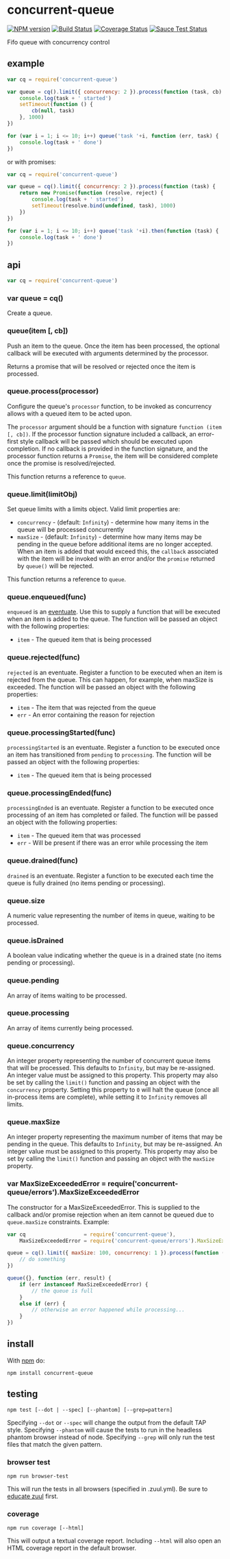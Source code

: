 # concurrent-queue

[![NPM version](https://badge.fury.io/js/concurrent-queue.png)](http://badge.fury.io/js/concurrent-queue)
[![Build Status](https://travis-ci.org/jasonpincin/concurrent-queue.svg?branch=master)](https://travis-ci.org/jasonpincin/concurrent-queue)
[![Coverage Status](https://coveralls.io/repos/jasonpincin/concurrent-queue/badge.png?branch=master)](https://coveralls.io/r/jasonpincin/concurrent-queue?branch=master)
[![Sauce Test Status](https://saucelabs.com/browser-matrix/jp-concurrent-queue.svg)](https://saucelabs.com/u/jp-concurrent-queue)

Fifo queue with concurrency control

## example

```javascript
var cq = require('concurrent-queue')

var queue = cq().limit({ concurrency: 2 }).process(function (task, cb) {
    console.log(task + ' started')
    setTimeout(function () {
        cb(null, task)
    }, 1000)
})

for (var i = 1; i <= 10; i++) queue('task '+i, function (err, task) {
    console.log(task + ' done')
})
```

or with promises:

```javascript
var cq = require('concurrent-queue')

var queue = cq().limit({ concurrency: 2 }).process(function (task) {
    return new Promise(function (resolve, reject) {
        console.log(task + ' started')
        setTimeout(resolve.bind(undefined, task), 1000)
    })
})

for (var i = 1; i <= 10; i++) queue('task '+i).then(function (task) {
    console.log(task + ' done')
})
```

## api

```javascript
var cq = require('concurrent-queue')
```

### var queue = cq()

Create a queue. 

### queue(item [, cb])

Push an item to the queue. Once the item has been processed, the optional callback will be executed with arguments determined by the processor. 

Returns a promise that will be resolved or rejected once the item is processed.

### queue.process(processor)

Configure the queue's `processor` function, to be invoked as concurrency allows with a queued item to be acted upon.

The `processor` argument should be a function with signature `function (item [, cb])`.  If the processor function signature included a callback, an error-first style callback will be passed which should be executed upon completion. If no callback is provided in the function signature, and the processor function returns a `Promise`, the item will be considered complete once the promise is resolved/rejected. 

This function returns a reference to `queue`.

### queue.limit(limitObj)

Set queue limits with a limits object. Valid limit properties are:

* `concurrency` - (default: `Infinity`) - determine how many items in the queue will be processed concurrently
* `maxSize` - (default: `Infinity`) - determine how many items may be pending in the queue before additional items are no longer accepted. When an item is added that would exceed this, the `callback` associated with the item will be invoked with an error and/or the `promise` returned by `queue()` will be rejected. 

This function returns a reference to `queue`.

### queue.enqueued(func)

`enqueued` is an [eventuate](https://github.com/jasonpincin/eventuate). Use this to supply a function that will be executed when an item is added to the queue.  The function will be passed an object with the following properties:

* `item` - The queued item that is being processed

### queue.rejected(func)

`rejected` is an eventuate. Register a function to be executed when an item is rejected from the queue. This can happen, for example, when maxSize is exceeded. The function will be passed an object with the following properties:

* `item` - The item that was rejected from the queue
* `err` - An error containing the reason for rejection

### queue.processingStarted(func)

`processingStarted` is an eventuate. Register a function to be executed once an item has transitioned from `pending` to `processing`. The function will be passed an object with the following properties:

* `item` - The queued item that is being processed

### queue.processingEnded(func)

`processingEnded` is an eventuate. Register a function to be executed once processing of an item has completed or failed. The function will be passed an object with the following properties:

* `item` - The queued item that was processed
* `err` - Will be present if there was an error while processing the item

### queue.drained(func)

`drained` is an eventuate. Register a function to be executed each time the queue is fully drained (no items pending or processing).

### queue.size

A numeric value representing the number of items in queue, waiting to be processed.

### queue.isDrained

A boolean value indicating whether the queue is in a drained state (no items pending or processing).

### queue.pending

An array of items waiting to be processed.

### queue.processing

An array of items currently being processed.

### queue.concurrency

An integer property representing the number of concurrent queue items that will be processed. This defaults to `Infinity`, but may be re-assigned. An integer value must be assigned to this property.  This property may also be set by calling the `limit()` function and passing an object with the `concurrency` property. Setting this property to `0` will halt the queue (once all in-process items are complete), while setting it to `Infinity` removes all limits.

### queue.maxSize

An integer property representing the maximum number of items that may be pending in the queue. This defaults to `Infinity`, but may be re-assigned. An integer value must be assigned to this property. This property may also be set by calling the `limit()` function and passing an object with the `maxSize` property. 

### var MaxSizeExceededError = require('concurrent-queue/errors').MaxSizeExceededError

The constructor for a MaxSizeExceededError. This is supplied to the callback and/or promise rejection when an item cannot be queued due to `queue.maxSize` constraints.  Example:

```javascript
var cq                   = require('concurrent-queue'),
    MaxSizeExceededError = require('concurrent-queue/errors').MaxSizeExceededError

queue = cq().limit({ maxSize: 100, concurrency: 1 }).process(function (item, cb) {
    // do something
})

queue({}, function (err, result) {
    if (err instanceof MaxSizeExceededError) {
        // the queue is full
    }
    else if (err) {
        // otherwise an error happened while processing...
    }
})
```

## install

With [npm](https://npmjs.org) do:

```
npm install concurrent-queue
```

## testing

`npm test [--dot | --spec] [--phantom] [--grep=pattern]`

Specifying `--dot` or `--spec` will change the output from the default TAP style. 
Specifying `--phantom` will cause the tests to run in the headless phantom browser instead of node.
Specifying `--grep` will only run the test files that match the given pattern.

### browser test

`npm run browser-test`

This will run the tests in all browsers (specified in .zuul.yml). Be sure to [educate zuul](https://github.com/defunctzombie/zuul/wiki/cloud-testing#2-educate-zuul) first.

### coverage

`npm run coverage [--html]`

This will output a textual coverage report. Including `--html` will also open 
an HTML coverage report in the default browser.
